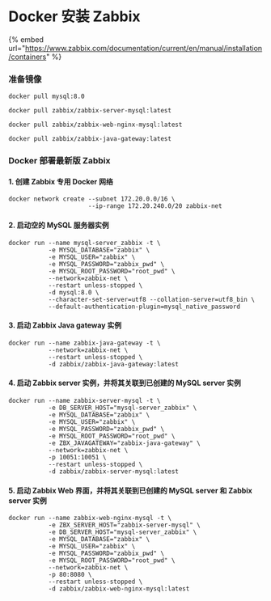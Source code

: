 # Docker 安装 Zabbix

{% embed url="https://www.zabbix.com/documentation/current/en/manual/installation/containers" %}

### 准备镜像

```
docker pull mysql:8.0

docker pull zabbix/zabbix-server-mysql:latest

docker pull zabbix/zabbix-web-nginx-mysql:latest

docker pull zabbix/zabbix-java-gateway:latest
```

### Docker 部署最新版 Zabbix

#### 1. 创建 Zabbix 专用 Docker 网络

```
docker network create --subnet 172.20.0.0/16 \
                      --ip-range 172.20.240.0/20 zabbix-net
```

#### 2. 启动空的 MySQL 服务器实例

```
docker run --name mysql-server_zabbix -t \
           -e MYSQL_DATABASE="zabbix" \
           -e MYSQL_USER="zabbix" \
           -e MYSQL_PASSWORD="zabbix_pwd" \
           -e MYSQL_ROOT_PASSWORD="root_pwd" \
           --network=zabbix-net \
           --restart unless-stopped \
           -d mysql:8.0 \
           --character-set-server=utf8 --collation-server=utf8_bin \
           --default-authentication-plugin=mysql_native_password
```

#### 3. 启动 Zabbix Java gateway 实例

```
docker run --name zabbix-java-gateway -t \
           --network=zabbix-net \
           --restart unless-stopped \
           -d zabbix/zabbix-java-gateway:latest
```

#### 4. 启动 Zabbix server 实例，并将其关联到已创建的 MySQL server 实例

```
docker run --name zabbix-server-mysql -t \
           -e DB_SERVER_HOST="mysql-server_zabbix" \
           -e MYSQL_DATABASE="zabbix" \
           -e MYSQL_USER="zabbix" \
           -e MYSQL_PASSWORD="zabbix_pwd" \
           -e MYSQL_ROOT_PASSWORD="root_pwd" \
           -e ZBX_JAVAGATEWAY="zabbix-java-gateway" \
           --network=zabbix-net \
           -p 10051:10051 \
           --restart unless-stopped \
           -d zabbix/zabbix-server-mysql:latest
```

#### 5. 启动 Zabbix Web 界面，并将其关联到已创建的 MySQL server 和 Zabbix server 实例

```
docker run --name zabbix-web-nginx-mysql -t \
           -e ZBX_SERVER_HOST="zabbix-server-mysql" \
           -e DB_SERVER_HOST="mysql-server_zabbix" \
           -e MYSQL_DATABASE="zabbix" \
           -e MYSQL_USER="zabbix" \
           -e MYSQL_PASSWORD="zabbix_pwd" \
           -e MYSQL_ROOT_PASSWORD="root_pwd" \
           --network=zabbix-net \
           -p 80:8080 \
           --restart unless-stopped \
           -d zabbix/zabbix-web-nginx-mysql:latest
```
